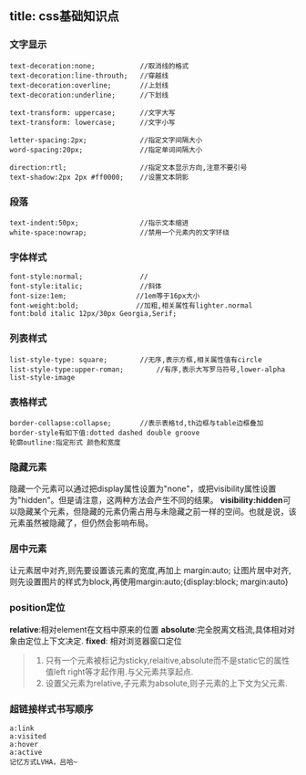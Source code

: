 title: css基础知识点
---

### 文字显示
```
text-decoration:none;           //取消线的格式
text-decoration:line-throuth;   //穿越线
text-decoration:overline;       //上划线
text-decoration:underline;      //下划线

text-transform: uppercase;      //文字大写
text-transform: lowercase;      //文字小写

letter-spacing:2px;             //指定文字间隔大小
word-spacing:20px;              //指定单词间隔大小

direction:rtl;                  //指定文本显示方向,注意不要引号
text-shadow:2px 2px #ff0000;    //设置文本阴影
```
### 段落
```
text-indent:50px;               //指示文本缩进
white-space:nowrap;             //禁用一个元素内的文字环绕
```

### 字体样式
```
font-style:normal;              //
font-style:italic;              //斜体
font-size:1em;                 //1em等于16px大小
font-weight:bold;              //加粗,相关属性有lighter.normal
font:bold italic 12px/30px Georgia,Serif;
```
### 列表样式
```
list-style-type: square;		//无序,表示方框,相关属性值有circle
list-style-type:upper-roman;		//有序,表示大写罗马符号,lower-alpha
list-style-image
```
### 表格样式
```
border-collapse:collapse;		//表示表格td,th边框与table边框叠加
border-style有如下值:dotted dashed double groove 
轮廓outline:指定形式 颜色和宽度
```

### 隐藏元素
隐藏一个元素可以通过把display属性设置为"none"，或把visibility属性设置为"hidden"。但是请注意，这两种方法会产生不同的结果。
**visibility:hidden**可以隐藏某个元素，但隐藏的元素仍需占用与未隐藏之前一样的空间。也就是说，该元素虽然被隐藏了，但仍然会影响布局。

### 居中元素
让元素居中对齐,则先要设置该元素的宽度,再加上 margin:auto;
让图片居中对齐,则先设置图片的样式为block,再使用margin:auto;{display:block; margin:auto}

### position定位
**relative**:相对element在文档中原来的位置
**absolute**:完全脱离文档流,具体相对对象由定位上下文决定.
**fixed**:  相对浏览器窗口定位
>1. 只有一个元素被标记为sticky,relaitive,absolute而不是static它的属性值left right等才起作用.与父元素共享起点.
>2. 设置父元素为relative,子元素为absolute,则子元素的上下文为父元素.

### 超链接样式书写顺序
```
a:link
a:visited
a:hover
a:active
记忆方式LVHA，吕哈~
```

